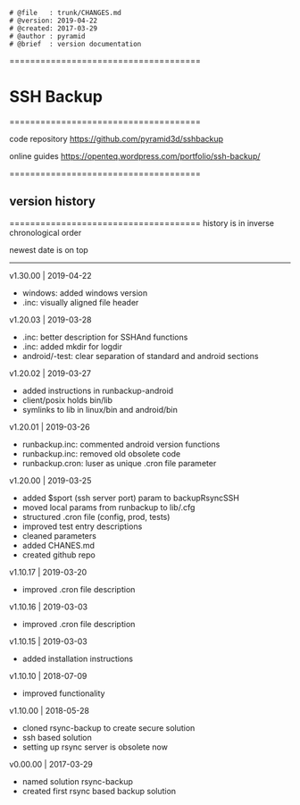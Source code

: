 ```
# @file   : trunk/CHANGES.md
# @version: 2019-04-22
# @created: 2017-03-29
# @author : pyramid
# @brief  : version documentation
```


=====================================
# SSH Backup
=====================================

code repository
https://github.com/pyramid3d/sshbackup

online guides
https://openteq.wordpress.com/portfolio/ssh-backup/


=====================================
## version history
=====================================
history is in inverse chronological order

newest date is on top

-------------------------------------

v1.30.00 | 2019-04-22
- windows: added windows version
- .inc: visually aligned file header 

v1.20.03 | 2019-03-28
- .inc: better description for SSHAnd functions
- .inc: added mkdir for logdir
- android/-test: clear separation of standard  and android sections

v1.20.02 | 2019-03-27
- added instructions in runbackup-android
- client/posix holds bin/lib
- symlinks to lib in linux/bin and android/bin

v1.20.01 | 2019-03-26
- runbackup.inc: commented android version functions
- runbackup.inc: removed old obsolete code
- runbackup.cron: luser as unique .cron file parameter


v1.20.00 | 2019-03-25
- added $sport (ssh server port) param to backupRsyncSSH
- moved local params from runbackup to lib/.cfg
- structured .cron file (config, prod, tests)
- improved test entry descriptions
- cleaned parameters
- added CHANES.md
- created github repo

v1.10.17 | 2019-03-20
- improved .cron file description

v1.10.16 | 2019-03-03
- improved .cron file description

v1.10.15 | 2019-03-03
- added installation instructions

v1.10.10 | 2018-07-09
- improved functionality

v1.10.00 | 2018-05-28
- cloned rsync-backup to create secure solution
- ssh based solution
- setting up rsync server is obsolete now

v0.00.00 | 2017-03-29
- named solution rsync-backup
- created first rsync based backup solution

